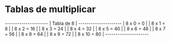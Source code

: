 # Tablas de multiplicar

*---------------------*
|    	Tabla de 8   	  |
*---------------------*
|   8 x 0 = 0      	  |
|   8 x 1 = 8      	  |
|   8 x 2 = 16        |
|   8 x 3 = 24      	|
|   8 x 4 = 32     	  |
|   8 x 5 = 40      	|
|   8 x 6 = 48      	|
|   8 x 7 = 56      	|
|   8 x 8 = 64      	|
|   8 x 9 = 72      	|
|   8 x 10 = 80      	|
*---------------------*

